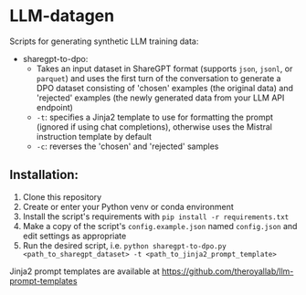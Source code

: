 # LLM-datagen
Scripts for generating synthetic LLM training data:

- sharegpt-to-dpo:
  - Takes an input dataset in ShareGPT format (supports `json`, `jsonl`, or `parquet`) and uses the first turn of the conversation to generate a DPO dataset consisting of 'chosen' examples (the original data) and 'rejected' examples (the newly generated data from your LLM API endpoint)
  - `-t`: specifies a Jinja2 template to use for formatting the prompt (ignored if using chat completions), otherwise uses the Mistral instruction template by default
  - `-c`: reverses the 'chosen' and 'rejected' samples

## Installation:
1. Clone this repository
2. Create or enter your Python venv or conda environment
3. Install the script's requirements with `pip install -r requirements.txt`
4. Make a copy of the script's `config.example.json` named `config.json` and edit settings as appropriate
5. Run the desired script, i.e. `python sharegpt-to-dpo.py <path_to_sharegpt_dataset> -t <path_to_jinja2_prompt_template>`

Jinja2 prompt templates are available at https://github.com/theroyallab/llm-prompt-templates
